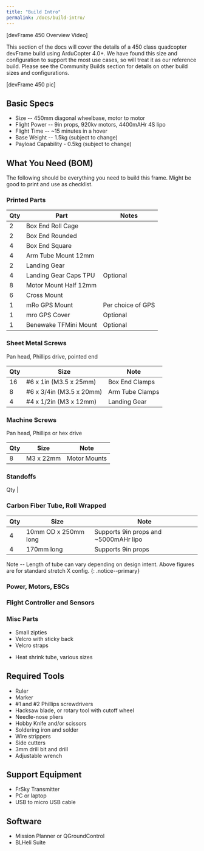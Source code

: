 ```yaml
---
title: "Build Intro"
permalink: /docs/build-intro/
---
```


[devFrame 450 Overview Video]

This section of the docs will cover the details of a 450 class quadcopter devFrame build using ArduCopter 4.0+.  We have found this size and configuration to support the most use cases, so will treat it as our reference build.  Please see the Community Builds section for details on other build sizes and configurations.

[devFrame 450 pic]

## Basic Specs
- Size -- 450mm diagonal wheelbase, motor to motor
- Flight Power -- 9in props, 920kv motors, 4400mAHr 4S lipo
- Flight Time -- ~15 minutes in a hover
- Base Weight -- 1.5kg (subject to change)
- Payload Capability - 0.5kg (subject to change)

## What You Need (BOM)
The following should be everything you need to build this frame.  Might be good to print and use as checklist.

### Printed Parts

Qty | Part | Notes 
---|---|---
2 | Box End Roll Cage | 
2 | Box End Rounded | 
4 | Box End Square | 
4 | Arm Tube Mount 12mm | 
2 | Landing Gear | 
4 | Landing Gear Caps TPU | Optional 
8 | Motor Mount Half 12mm | 
6 | Cross Mount | 
1 | mRo GPS Mount | Per choice of GPS 
1 | mro GPS Cover | Optional 
1 | Benewake TFMini Mount | Optional 


### Sheet Metal Screws 
Pan head, Phillips drive, pointed end

Qty | Size | Note
--- | --- | ---
16 | #6 x 1in (M3.5 x 25mm) | Box End Clamps
8 | #6 x 3/4in (M3.5 x 20mm) | Arm Tube Clamps
4 | #4 x 1/2in (M3 x 12mm) | Landing Gear

### Machine Screws
Pan head, Phillips or hex drive

Qty | Size | Note
--- | --- | ---
8 | M3 x 22mm  |  Motor Mounts

### Standoffs

Qty | 

### Carbon Fiber Tube, Roll Wrapped

Qty | Size | Note
--- | --- | ---
4 | 10mm OD x 250mm long | Supports 9in props and ~5000mAHr lipo
4 |  170mm long | Supports 9in props

Note -- Length of tube can vary depending on design intent.  Above figures are for standard stretch X config.
{: .notice--primary}

### Power, Motors, ESCs

### Flight Controller and Sensors

### Misc Parts
* Small zipties
* Velcro with sticky back
* Velcro straps
- Heat shrink tube, various sizes

## Required Tools
- Ruler
- Marker
- #1 and #2 Phillips screwdrivers
- Hacksaw blade, or rotary tool with cutoff wheel
- Needle-nose pliers
- Hobby Knife and/or scissors
- Soldering iron and solder
- Wire strippers
- Side cutters
- 3mm drill bit and drill
- Adjustable wrench

## Support Equipment
- FrSky Transmitter 
- PC or laptop 
- USB to micro USB cable 

## Software
- Mission Planner or QGroundControl
- BLHeli Suite



